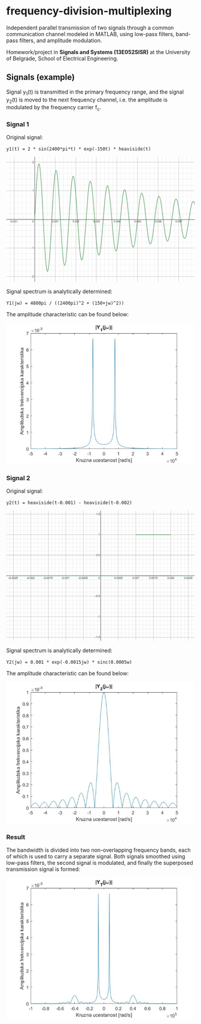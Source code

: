 # frequency-division-multiplexing
Independent parallel transmission of two signals through a common communication channel modeled in MATLAB, using low-pass filters, band-pass filters, and amplitude modulation.

Homework/project in **Signals and Systems (13E052SISR)** at the University of Belgrade, School of Electrical Engineering.

## Signals (example)

Signal y<sub>1</sub>(t) is transmitted in the primary frequency range, and the signal y<sub>2</sub>(t) is moved to the next frequency channel, i.e. the amplitude
is modulated by the frequency carrier f<sub>c</sub>.

### Signal 1

Original signal: 
```
y1(t) = 2 * sin(2400*pi*t) * exp(-150t) * heaviside(t)
```

![y1](Charts/y1.png)

Signal spectrum is analytically determined:
```
Y1(jw) = 4800pi / ((2400pi)^2 + (150+jw)^2))
```

The amplitude characteristic can be found below:

![Y1](Charts/01.jpg)

### Signal 2

Original signal:
```
y2(t) = heaviside(t-0.001) - heaviside(t-0.002)
```

![y2](Charts/y2.png)

Signal spectrum is analytically determined:
```
Y2(jw) = 0.001 * exp(-0.0015jw) * sinc(0.0005w)
```

The amplitude characteristic can be found below:

![Y2](Charts/02.jpg)

### Result

The bandwidth is divided into two non-overlapping frequency bands, each of which is used to carry a separate signal. Both signals smoothed using low-pass filters, the second signal is modulated, and finally the superposed transmission signal is formed:

![YT](Charts/06.jpg)
